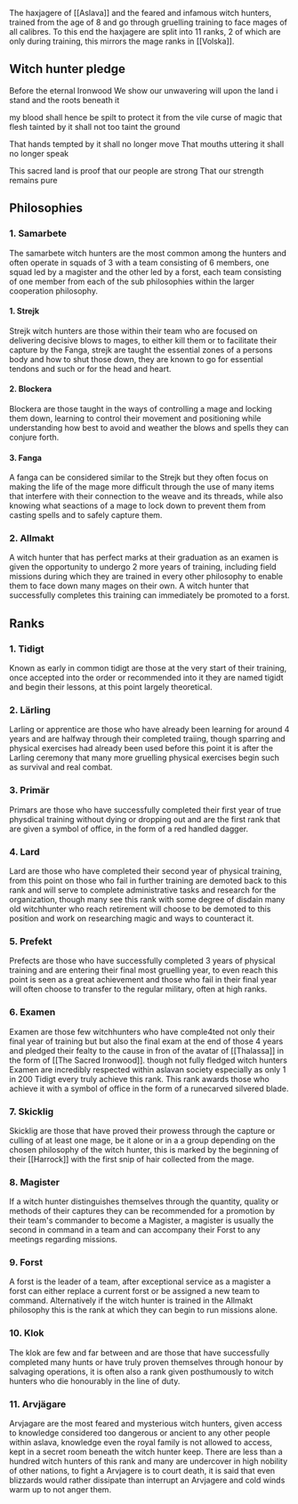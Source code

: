 The haxjagere of [[Aslava]] and the feared and infamous witch hunters, trained from the age of 8 and go through gruelling training to face mages of all calibres. To this end the haxjagere are split into 11 ranks, 2 of which are only during training, this mirrors the mage ranks in [[Volska]].

## Witch hunter pledge
Before the eternal Ironwood
We show our unwavering will
upon the land i stand 
and the roots beneath it

my blood shall hence be spilt
to protect it from the vile curse of magic
that flesh tainted by it 
shall not too taint the ground

That hands tempted by it 
shall no longer move
That mouths uttering it
shall no longer speak

This sacred land is proof
that our people are strong
That our strength remains pure


## Philosophies
### 1. Samarbete
The samarbete witch hunters are the most common among the hunters and often operate in squads of 3 with a team consisting of 6 members, one squad led by a magister and the other led by a forst, each team consisting of one member from each of the sub philosophies within the larger cooperation philosophy.
#### 1. Strejk
Strejk witch hunters are those within their team who are focused on delivering decisive blows to mages, to either kill them or to facilitate their capture by the Fanga, strejk are taught the essential zones of a persons body and how to shut those down, they are known to go for essential tendons and such or for the head and heart.
#### 2. Blockera
Blockera are those taught in the ways of controlling a mage and locking them down, learning to control their movement and positioning while understanding how best to avoid and weather the blows and spells they can conjure forth.
#### 3. Fanga
A fanga can be considered similar to the Strejk but they often focus on making the life of the mage more difficult through the use of many items that interfere with their connection to the weave and its threads, while also knowing what seactions of a mage to lock down to prevent them from casting spells and to safely capture them.
### 2. Allmakt
A witch hunter that has perfect marks at their graduation as an examen is given the opportunity to undergo 2 more years of training, including field missions during which they are trained in every other philosophy to enable them to face down many mages on their own. A witch hunter that successfully completes this training can immediately be promoted to a forst.
## Ranks
### 1. Tidigt
Known as early in common tidigt are those at the very start of their training, once accepted into the order or recommended into it they are named tigidt and begin their lessons, at this point largely theoretical.
### 2. Lärling
Larling or apprentice are those who have already been learning for around 4 years and are halfway through their completed traiing, though sparring and physical exercises had already been used before this point it is after the Larling ceremony that many more gruelling physical exercises begin such as survival and real combat.
### 3. Primär
Primars are those who have successfully completed their first year of true physdical training without dying or dropping out and are the first rank that are given a symbol of office, in the form of a red handled dagger.
### 4. Lard
Lard are those who have completed their second year of physical training, from this point on those who fail in further training are demoted back to this rank and will serve to complete administrative tasks and research for the organization, though many see this rank with some degree of disdain many old witchhunter who reach retirement will choose to be demoted to this position and work on researching magic and ways to counteract it.
### 5. Prefekt
Prefects are those who have successfully completed 3 years of physical training and are entering their final most gruelling year, to even reach this point is seen as a great achievement and those who fail in their final year will often choose to transfer to the regular military, often at high ranks.
### 6. Examen
Examen are those few witchhunters who have comple4ted not only their final year of training but but also the final exam at the end of those 4 years and pledged their fealty to the cause in fron of the avatar of [[Thalassa]] in the form of [[The Sacred Ironwood]]. though not fully fledged witch hunters Examen are incredibly respected within aslavan society especially as only 1 in 200 Tidigt every truly achieve this rank. This rank awards those who achieve it with a symbol of office in the form of a runecarved silvered blade. 
### 7. Skicklig
Skicklig are those that have proved their prowess through the capture or culling of at least one mage, be it alone or in a a group depending on the chosen philosophy of the witch hunter, this is marked by the beginning of their [[Harrock]] with the first snip of hair collected from the mage.
### 8. Magister
If a witch hunter distinguishes themselves through the quantity, quality or methods of their captures they can be recommended for a promotion by their team's commander to become a Magister, a magister is usually the second in command in a team and can accompany their Forst to any meetings regarding missions.
### 9. Forst
A forst is the leader of a team, after exceptional service as a magister a forst can either replace a current forst or be assigned a new team to command. Alternatively if the witch hunter is trained in the Allmakt philosophy this is the rank at which they can begin to run missions alone.
### 10. Klok
The klok are few and far between and are those that have successfully completed many hunts or have truly proven themselves through honour by salvaging operations, it is often also a rank given posthumously to witch hunters who die honourably in the line of duty.
### 11. Arvjägare
Arvjagare are the most feared and mysterious witch hunters, given access to knowledge considered too dangerous or ancient to any other people within aslava, knowledge even the royal family is not allowed to access, kept in a secret room beneath the witch hunter keep. There are less than a hundred witch hunters of this rank and many are undercover in high nobility of other nations, to fight a Arvjagere is to court death, it is said that even blizzards would rather dissipate than interrupt an Arvjagere and cold winds warm up to not anger them. 